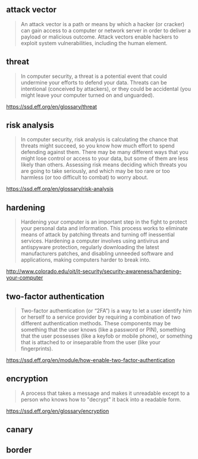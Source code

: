 ## attack vector

> An attack vector is a path or means by which a hacker (or cracker) can gain
access to a computer or network server in order to deliver a payload or
malicious outcome. Attack vectors enable hackers to exploit system
vulnerabilities, including the human element.

## threat 

> In computer security, a threat is a potential event that could undermine your efforts to defend your data. Threats can be intentional (conceived by attackers), or they could be accidental (you might leave your computer turned on and unguarded).

https://ssd.eff.org/en/glossary/threat

## risk analysis

> In computer security, risk analysis is calculating the chance that threats might succeed, so you know how much effort to spend defending against them. There may be many different ways that you might lose control or access to your data, but some of them are less likely than others. Assessing risk means deciding which threats you are going to take seriously, and which may be too rare or too harmless (or too difficult to combat) to worry about. 

https://ssd.eff.org/en/glossary/risk-analysis

## hardening

> Hardening your computer is an important step in the fight to protect your personal data and information. This process works to eliminate means of attack by patching threats and turning off inessential services. Hardening a computer involves using antivirus and antispyware protection, regularly downloading the latest manufacturers patches, and disabling unneeded software and applications, making computers harder to break into. 

http://www.colorado.edu/oit/it-security/security-awareness/hardening-your-computer

## two-factor authentication

> Two-factor authentication (or “2FA”) is a way to let a user identify him or herself to a service provider by requiring a combination of two different authentication methods. These components may be something that the user knows (like a password or PIN), something that the user possesses (like a keyfob or mobile phone), or something that is attached to or inseparable from the user (like your fingerprints).

https://ssd.eff.org/en/module/how-enable-two-factor-authentication

## encryption

> A process that takes a message and makes it unreadable except to a person who knows how to "decrypt" it back into a readable form.

https://ssd.eff.org/en/glossary/encryption

## canary

## border
